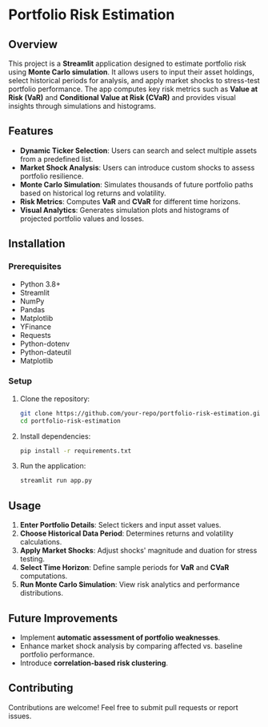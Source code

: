# Portfolio Risk Estimation

## Overview

This project is a **Streamlit** application designed to estimate portfolio risk using **Monte Carlo simulation**. It allows users to input their asset holdings, select historical periods for analysis, and apply market shocks to stress-test portfolio performance. The app computes key risk metrics such as **Value at Risk (VaR)** and **Conditional Value at Risk (CVaR)** and provides visual insights through simulations and histograms.

## Features

-   **Dynamic Ticker Selection**: Users can search and select multiple assets from a predefined list.
-   **Market Shock Analysis**: Users can introduce custom shocks to assess portfolio resilience.
-   **Monte Carlo Simulation**: Simulates thousands of future portfolio paths based on historical log returns and volatility.
-   **Risk Metrics**: Computes **VaR** and **CVaR** for different time horizons.
-   **Visual Analytics**: Generates simulation plots and histograms of projected portfolio values and losses.

## Installation

### Prerequisites

-   Python 3.8+
-   Streamlit
-   NumPy
-   Pandas
-   Matplotlib
-   YFinance
-   Requests
-   Python-dotenv
-   Python-dateutil
-   Matplotlib

### Setup

1. Clone the repository:
    ```bash
    git clone https://github.com/your-repo/portfolio-risk-estimation.git
    cd portfolio-risk-estimation
    ```
2. Install dependencies:
    ```bash
    pip install -r requirements.txt
    ```
3. Run the application:
    ```bash
    streamlit run app.py
    ```

## Usage

1. **Enter Portfolio Details**: Select tickers and input asset values.
2. **Choose Historical Data Period**: Determines returns and volatility calculations.
3. **Apply Market Shocks**: Adjust shocks' magnitude and duation for stress testing.
4. **Select Time Horizon**: Define sample periods for **VaR** and **CVaR** computations.
5. **Run Monte Carlo Simulation**: View risk analytics and performance distributions.

## Future Improvements

-   Implement **automatic assessment of portfolio weaknesses**.
-   Enhance market shock analysis by comparing affected vs. baseline portfolio performance.
-   Introduce **correlation-based risk clustering**.

## Contributing

Contributions are welcome! Feel free to submit pull requests or report issues.
